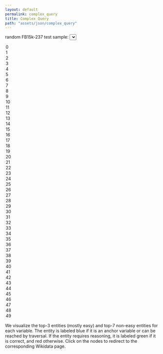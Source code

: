```yaml
---
layout: default
permalink: complex_query
title: Complex Query
path: "assets/json/complex_query"
---
```


<label for="sample">random FB15k-237 test sample:</label>
<select id="sample" onchange="updateFigure()">
  <option value="0">0</option>
  <option value="1">1</option>
  <option value="2">2</option>
  <option value="3">3</option>
  <option value="4">4</option>
  <option value="5">5</option>
  <option value="6">6</option>
  <option value="7">7</option>
  <option value="8">8</option>
  <option value="9">9</option>
  <option value="10">10</option>
  <option value="11">11</option>
  <option value="12">12</option>
  <option value="13">13</option>
  <option value="14">14</option>
  <option value="15">15</option>
  <option value="16">16</option>
  <option value="17">17</option>
  <option value="18">18</option>
  <option value="19">19</option>
  <option value="20">20</option>
  <option value="21">21</option>
  <option value="22">22</option>
  <option value="23">23</option>
  <option value="24">24</option>
  <option value="25">25</option>
  <option value="26">26</option>
  <option value="27">27</option>
  <option value="28">28</option>
  <option value="29">29</option>
  <option value="30">30</option>
  <option value="31">31</option>
  <option value="32">32</option>
  <option value="33">33</option>
  <option value="34">34</option>
  <option value="35">35</option>
  <option value="36">36</option>
  <option value="37">37</option>
  <option value="38">38</option>
  <option value="39">39</option>
  <option value="40">40</option>
  <option value="41">41</option>
  <option value="42">42</option>
  <option value="43">43</option>
  <option value="44">44</option>
  <option value="45">45</option>
  <option value="46">46</option>
  <option value="47">47</option>
  <option value="48">48</option>
  <option value="49">49</option>
</select>

We visualize the top-3 entities (mostly easy) and top-7 non-easy entities for each variable.
The entity is labeled blue if it is an anchor variable or can be reached by traversal.
If the entity requires reasoning, it is labeled green if it is correct, and red otherwise.
Click on the nodes to redirect to the corresponding Wikidata page.

<div id="container" style="height: 600px"></div>
<script type="text/javascript" src="https://cdn.jsdelivr.net/npm/echarts/dist/echarts.min.js"></script>
<script src="https://cdn.bootcss.com/jquery/3.2.1/jquery.min.js"></script>

<script type="text/javascript">
	var dom = document.getElementById("container");
	var myChart = echarts.init(dom);
	var option;
	
	updateFigure();
	myChart.on(myChart.on('click', 'series.sankey', e => window.open(e.data.url)));
	
    function updateFigure() {
		var sample = document.getElementById("sample").value;
		myChart.showLoading();
		$.get("{{ page.path }}/complex_query_" + sample + ".json", function (graph) {
			myChart.hideLoading();
			option = {
				title: {
					text: graph.title,
					textStyle: {
						fontSize: 12
					},
					top: "bottom",
					left: "right",
				},
				tooltip: {
					formtter: "{b}",
				},
				series: [{
						type: "sankey",
						nodes: graph.nodes,
						edges: graph.edges,
						emphasis: {
							focus: 'adjacency'
						},
						levels: [{
							depth: 0,
							itemStyle: {
								color: '#1f77b4'
							}
						},
						{
							depth: 1,
							itemStyle: {
								color: '#ff7f0e'
							}
						},
						{
							depth: 2,
							itemStyle: {
								color: '#2ca02c'
							}
						},
						{
							depth: 3,
							itemStyle: {
								color: '#d62728'
							}
						}],
						lineStyle: {
							curveness: 0.5
						}
				}]
			};
			myChart.setOption(option);
		});
	}
	
	function focus(param) {
		var option = myChart.getOption();
		var data = param.data;
		// Judge whether the relevant data of the node is correct 
		if (data != null && data != undefined) {
			if (data.url != null && data.url != undefined) {
				// According to the extended attributes of the node url Open a new page 
				window.open(data.url);
			}
		}
	}
</script>
